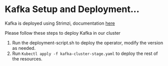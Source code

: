 # Kafka Setup and Deployment...

Kafka is deployed using Strimzi, documentation [here](https://strimzi.io/docs/operators/latest/deploying#deploying-kafka-cluster-kraft-str)

Please follow these steps to deploy Kafka in our cluster

1. Run the deployment-script.sh to deploy the operator, modify the version as needed.
2. Run `Kubectl apply -f kafka-cluster-stage.yaml` to deploy the rest of the resources.
